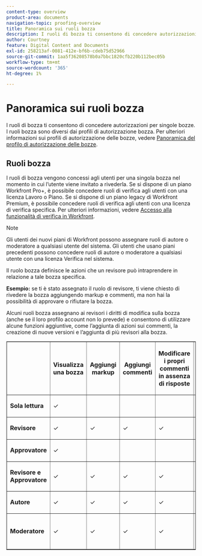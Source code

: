 ```yaml
---
content-type: overview
product-area: documents
navigation-topic: proofing-overview
title: Panoramica sui ruoli bozza
description: I ruoli di bozza ti consentono di concedere autorizzazioni per singole bozze. I ruoli bozza sono diversi dai profili di autorizzazione bozza. Per ulteriori informazioni sui profili di autorizzazione delle bozze, consulta Panoramica sul profilo di autorizzazione delle bozze.
author: Courtney
feature: Digital Content and Documents
exl-id: 258213af-0081-412e-bf6b-cdeb75d52966
source-git-commit: 1aa5f36208578b0a7bbc1820cfb220b112bec05b
workflow-type: tm+mt
source-wordcount: '365'
ht-degree: 1%

---
```


# Panoramica sui ruoli bozza

I ruoli di bozza ti consentono di concedere autorizzazioni per singole bozze. I ruoli bozza sono diversi dai profili di autorizzazione bozza. Per ulteriori informazioni sui profili di autorizzazione delle bozze, vedere [Panoramica del profilo di autorizzazione delle bozze](../../../review-and-approve-work/proofing/proofing-overview/permission-profiles.md).

## Ruoli bozza

I ruoli di bozza vengono concessi agli utenti per una singola bozza nel momento in cui l’utente viene invitato a rivederla. Se si dispone di un piano Workfront Pro+, è possibile concedere ruoli di verifica agli utenti con una licenza Lavoro o Piano. Se si dispone di un piano legacy di Workfront Premium, è possibile concedere ruoli di verifica agli utenti con una licenza di verifica specifica. Per ulteriori informazioni, vedere [Accesso alla funzionalità di verifica in Workfront](../../../administration-and-setup/manage-workfront/configure-proofing/access-to-proofing-functionality.md).

>[!NOTE]
>
>Gli utenti dei nuovi piani di Workfront possono assegnare ruoli di autore o moderatore a qualsiasi utente del sistema. Gli utenti che usano piani precedenti possono concedere ruoli di autore o moderatore a qualsiasi utente con una licenza Verifica nel sistema.

Il ruolo bozza definisce le azioni che un revisore può intraprendere in relazione a tale bozza specifica.

**Esempio:** se ti è stato assegnato il ruolo di revisore, ti viene chiesto di rivedere la bozza aggiungendo markup e commenti, ma non hai la possibilità di approvare o rifiutare la bozza.

Alcuni ruoli bozza assegnano ai revisori i diritti di modifica sulla bozza (anche se il loro profilo account non lo prevede) e consentono di utilizzare alcune funzioni aggiuntive, come l’aggiunta di azioni sui commenti, la creazione di nuove versioni e l’aggiunta di più revisori alla bozza.

<table border="1" cellspacing="15" cellpadding="1"> 
 <col> 
 <col> 
 <col> 
 <col> 
 <col> 
 <col> 
 <col> 
 <col> 
 <col> 
 <col> 
 <col> 
 <col> 
 <col> 
 <col> 
 <thead> 
  <tr> 
   <th> <p> </p> </th> 
   <th> <p><strong>Visualizza una bozza</strong> </p> </th> 
   <th> <p><strong>Aggiungi markup</strong> </p> </th> 
   <th> <p><strong>Aggiungi commenti</strong> </p> </th> 
   <th> <p><strong>Modificare i propri commenti in assenza di risposte</strong> </p> </th> 
   <th> <p><strong>Decidi</strong> </p> </th> 
   <th> <p><strong>Elimina commenti aggiunti da altri</strong> </p> </th> 
   <th>Risolvi commenti</th> 
   <th>Applica azioni ai commenti</th> 
   <th> <p><strong>Modifica la bozza</strong> </p> </th> 
   <th>Condividi la bozza con altri utenti</th> 
   <th>Crea nuova versione</th> 
   <th> <p><strong>Visualizza richieste di approvazione nell'area Home</strong> </p> </th> 
   <th>Aggiungi nuovi revisori</th> 
  </tr> 
 </thead> 
 <tbody> 
  <tr> 
   <td> <p><strong>Sola lettura</strong> </p> </td> 
   <td> <p>✓</p> </td> 
   <td> <p> </p> </td> 
   <td> <p> </p> </td> 
   <td> <p> </p> </td> 
   <td> <p> </p> </td> 
   <td> <p> </p> </td> 
   <td> </td> 
   <td> </td> 
   <td> <p> </p> </td> 
   <td>✓</td> 
   <td> </td> 
   <td> </td> 
   <td> </td> 
  </tr> 
  <tr> 
   <td> <p><strong>Revisore</strong> </p> </td> 
   <td> <p>✓</p> </td> 
   <td> <p>✓</p> </td> 
   <td> <p>✓</p> </td> 
   <td> <p>✓</p> </td> 
   <td> <p> </p> </td> 
   <td> <p> </p> </td> 
   <td> </td> 
   <td></td> 
   <td> <p> </p> </td> 
   <td>✓</td> 
   <td> </td> 
   <td> </td> 
   <td> </td> 
  </tr> 
  <tr> 
   <td> <p><strong>Approvatore</strong> </p> </td> 
   <td> <p>✓</p> </td> 
   <td> <p> </p> </td> 
   <td> <p> </p> </td> 
   <td> <p> </p> </td> 
   <td> <p>✓</p> </td> 
   <td> <p> </p> </td> 
   <td> </td> 
   <td></td> 
   <td> <p> </p> </td> 
   <td>✓</td> 
   <td> </td> 
   <td> <p>✓</p> </td> 
   <td> </td> 
  </tr> 
  <tr> 
   <td> <p><strong>Revisore e Approvatore</strong> </p> </td> 
   <td> <p>✓</p> </td> 
   <td> <p>✓</p> </td> 
   <td> <p>✓</p> </td> 
   <td> <p>✓</p> </td> 
   <td> <p>✓</p> </td> 
   <td> <p> </p> </td> 
   <td> </td> 
   <td></td> 
   <td> <p> </p> </td> 
   <td>✓</td> 
   <td> </td> 
   <td> <p>✓</p> </td> 
   <td> </td> 
  </tr> 
  <tr> 
   <td> <p><strong>Autore</strong> </p> </td> 
   <td> <p>✓</p> </td> 
   <td> <p>✓</p> </td> 
   <td> <p>✓</p> </td> 
   <td> <p>✓</p> </td> 
   <td> <p>✓</p> </td> 
   <td> <p> </p> </td> 
   <td>✓</td> 
   <td>✓</td> 
   <td> <p>✓</p> </td> 
   <td>✓</td> 
   <td>✓</td> 
   <td> </td> 
   <td>✓</td> 
  </tr> 
  <tr> 
   <td> <p><strong>Moderatore</strong> </p> </td> 
   <td> <p>✓</p> </td> 
   <td> <p>✓</p> </td> 
   <td> <p>✓ <strong></strong> </p> </td> 
   <td> <p>✓</p> </td> 
   <td> <p>✓</p> </td> 
   <td> <p>✓</p> <p> </p> </td> 
   <td>✓</td> 
   <td>✓</td> 
   <td> <p>✓</p> </td> 
   <td>✓</td> 
   <td>✓</td> 
   <td>✓</td> 
   <td>✓</td> 
  </tr> 
 </tbody> 
</table>
